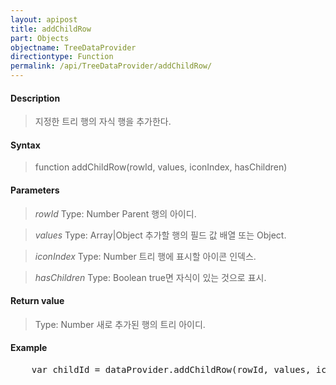 ```yaml
---
layout: apipost
title: addChildRow
part: Objects
objectname: TreeDataProvider
directiontype: Function
permalink: /api/TreeDataProvider/addChildRow/
---
```



#### Description

> 지정한 트리 행의 자식 행을 추가한다. 

#### Syntax

> function addChildRow(rowId, values, iconIndex, hasChildren)

#### Parameters

> *rowId*
> Type: Number
> Parent 행의 아이디.

> *values*
> Type: Array|Object
> 추가할 행의 필드 값 배열 또는 Object.

> *iconIndex*
> Type: Number
> 트리 행에 표시할 아이콘 인덱스.

> *hasChildren*
> Type: Boolean
> true면 자식이 있는 것으로 표시.

#### Return value

> Type: Number
> 새로 추가된 행의 트리 아이디.

#### Example

<pre class="prettyprint">
    var childId = dataProvider.addChildRow(rowId, values, iconIndex, true);
</pre>

